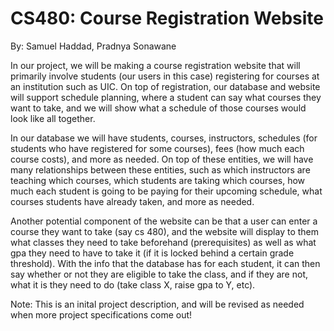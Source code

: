 # CS480: Course Registration Website
By: Samuel Haddad, Pradnya Sonawane

In our project, we will be making a course registration website that will primarily involve students (our users in this case) registering for courses at an institution such as UIC. On top of registration, our database and website will support schedule planning, where a student can say what courses they want to take, and we will show what a schedule of those courses would look like all together. 

In our database we will have students, courses, instructors, schedules (for students who have registered for some courses), fees (how much each course costs), and more as needed. On top of these entities, we will have many relationships between these entities, such as which instructors are teaching which courses, which students are taking which courses, how much each student is going to be paying for their upcoming schedule, what courses students have already taken, and more as needed. 

Another potential component of the website can be that a user can enter a course they want to take (say cs 480), and the website will display to them what classes they need to take beforehand (prerequisites) as well as what gpa they need to have to take it (if it is locked behind a certain grade threshold). With the info that the database has for each student, it can then say whether or not they are eligible to take the class, and if they are not, what it is they need to do (take class X, raise gpa to Y, etc). 

Note: This is an inital project description, and will be revised as needed when more project specifications come out!

